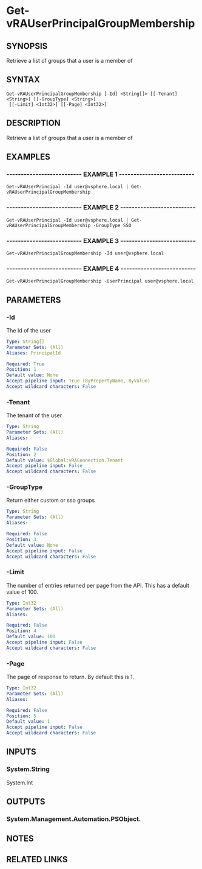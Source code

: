 # Get-vRAUserPrincipalGroupMembership

## SYNOPSIS
Retrieve a list of groups that a user is a member of

## SYNTAX

```
Get-vRAUserPrincipalGroupMembership [-Id] <String[]> [[-Tenant] <String>] [[-GroupType] <String>]
 [[-Limit] <Int32>] [[-Page] <Int32>]
```

## DESCRIPTION
Retrieve a list of groups that a user is a member of

## EXAMPLES

### -------------------------- EXAMPLE 1 --------------------------
```
Get-vRAUserPrincipal -Id user@vsphere.local | Get-vRAUserPrincipalGroupMembership
```

### -------------------------- EXAMPLE 2 --------------------------
```
Get-vRAUserPrincipal -Id user@vsphere.local | Get-vRAUserPrincipalGroupMembership -GroupType SSO
```

### -------------------------- EXAMPLE 3 --------------------------
```
Get-vRAUserPrincipalGroupMembership -Id user@vsphere.local
```

### -------------------------- EXAMPLE 4 --------------------------
```
Get-vRAUserPrincipalGroupMembership -UserPrincipal user@vsphere.local
```

## PARAMETERS

### -Id
The Id of the user

```yaml
Type: String[]
Parameter Sets: (All)
Aliases: PrincipalId

Required: True
Position: 1
Default value: None
Accept pipeline input: True (ByPropertyName, ByValue)
Accept wildcard characters: False
```

### -Tenant
The tenant of the user

```yaml
Type: String
Parameter Sets: (All)
Aliases: 

Required: False
Position: 2
Default value: $Global:vRAConnection.Tenant
Accept pipeline input: False
Accept wildcard characters: False
```

### -GroupType
Return either custom or sso groups

```yaml
Type: String
Parameter Sets: (All)
Aliases: 

Required: False
Position: 3
Default value: None
Accept pipeline input: False
Accept wildcard characters: False
```

### -Limit
The number of entries returned per page from the API.
This has a default value of 100.

```yaml
Type: Int32
Parameter Sets: (All)
Aliases: 

Required: False
Position: 4
Default value: 100
Accept pipeline input: False
Accept wildcard characters: False
```

### -Page
The page of response to return.
By default this is 1.

```yaml
Type: Int32
Parameter Sets: (All)
Aliases: 

Required: False
Position: 5
Default value: 1
Accept pipeline input: False
Accept wildcard characters: False
```

## INPUTS

### System.String
System.Int

## OUTPUTS

### System.Management.Automation.PSObject.

## NOTES

## RELATED LINKS

